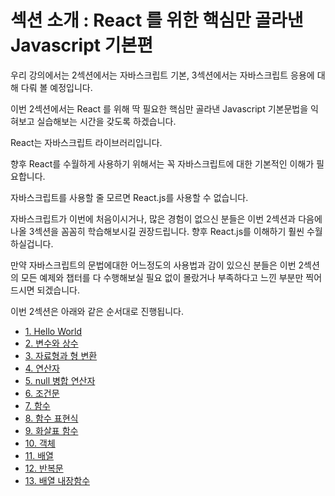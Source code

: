 # 섹션 소개 : React 를 위한 핵심만 골라낸 Javascript 기본편

우리 강의에서는 2섹션에서는 자바스크립트 기본, 3섹션에서는 자바스크립트 응용에 대해 다뤄 볼 예정입니다.

이번 2섹션에서는 React 를 위해 딱 필요한 핵심만 골라낸 Javascript 기본문법을 익혀보고 실습해보는 시간을 갖도록 하겠습니다.

React는 자바스크립트 라이브러리입니다.

향후 React를 수월하게 사용하기 위해서는 꼭 자바스크립트에 대한 기본적인 이해가 필요합니다.

자바스크립트를 사용할 줄 모르면 React.js를 사용할 수 없습니다.

자바스크립트가 이번에 처음이시거나, 많은 경험이 없으신 분들은 이번 2섹션과 다음에 나올 3섹션을 꼼꼼히 학습해보시길 권장드립니다. 향후 React.js를 이해하기 훨씬 수월하실겁니다.

만약 자바스크립트의 문법에대한 어느정도의 사용법과 감이 있으신 분들은 이번 2섹션의 모든 예제와 챕터를 다 수행해보실 필요 없이 몰랐거나 부족하다고 느낀 부분만 찍어드시면 되겠습니다.

이번 2섹션은 아래와 같은 순서대로 진행됩니다.

- [1. Hello World](section2/1.md)
- [2. 변수와 상수](section2/2..md)
- [3. 자료형과 형 변환](section2/3.md)
- [4. 연산자](section2/4.md)
- [5. null 병합 연산자](section2/5.md)
- [6. 조건문](section2/6.md)
- [7. 함수](section2/7.md)
- [8. 함수 표현식](section2/8.md)
- [9. 화살표 함수](section2/9.md)
- [10. 객체](section2/10.md)
- [11. 배열](section2/11.md)
- [12. 반복문](section2/12.md)
- [13. 배열 내장함수](section2/13.md)

